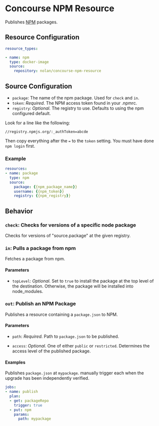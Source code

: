 # Concourse NPM Resource

Publishes [NPM](https://npmjs.com) packages.

## Resource Configuration

```yaml
resource_types:

- name: npm
  type: docker-image
  source:
    repository: nolan/concourse-npm-resource
```

## Source Configuration

* `package`: The name of the npm package.  Used for `check` and `in`.
* `token`: *Required.* The NPM access token found in your .npmrc.
* `registry`: *Optional.* The registry to use.  Defaults to using the npm configured default.

Look for a line like the following:

```
//registry.npmjs.org/:_authToken=abcde
```

Then copy everything after the `=` to the `token` setting. You must have done `npm login` first.

### Example

```yaml
resources:
- name: package
  type: npm
  source:
    package: {{npm_package_name}}
    username: {{npm_token}}
    registry: {{npm_registry}}
```

## Behavior

### `check`: Checks for versions of a specific node package

Checks for versions of "source.package" at the given registry.

### `in`: Pulls a package from npm

Fetches a package from npm.

#### Parameters

* `topLevel`: *Optional.* Set to `true` to install the package at the top level of the destination.  Otherwise, the package will be installed into node_modules.

### `out`: Publish an NPM Package

Publishes a resource containing a `package.json` to NPM.

#### Parameters

* `path`: *Required.* Path to `package.json` to be published.

* `access`: *Optional.* One of either `public` or `restricted`. Determines the access level of the published package.

#### Examples

Publishes `package.json` at `mypackage`. manually trigger each when the upgrade has been independently verified.

```yaml
jobs:
- name: publish
  plan:
  - get: packageRepo
    trigger: true
  - put: npm
    params:
      path: mypackage
```
